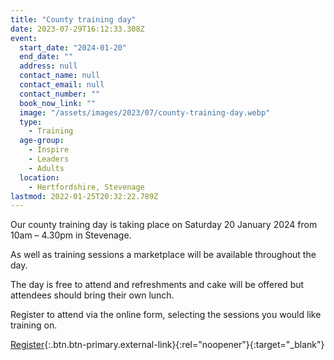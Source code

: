 ```yaml
---
title: "County training day"
date: 2023-07-29T16:12:33.308Z
event:
  start_date: "2024-01-20"
  end_date: ""
  address: null
  contact_name: null
  contact_email: null
  contact_number: ""
  book_now_link: ""
  image: "/assets/images/2023/07/county-training-day.webp"
  type:
    - Training
  age-group:
    - Inspire
    - Leaders
    - Adults
  location:
    - Hertfordshire, Stevenage
lastmod: 2022-01-25T20:32:22.789Z
---
```

Our county training day is taking place on Saturday 20 January 2024 from 10am – 4.30pm in Stevenage.

As well as training sessions a marketplace will be available throughout the day.

The day is free to attend and refreshments and cake will be offered but attendees should bring their own lunch.

Register to attend via the online form, selecting the sessions you would like training on.

[Register](https://forms.office.com/pages/responsepage.aspx?id=3yob_CzTykeMNWNnWM6OwRrqs7bdo19CnIwI_9Lov51URFhBTDhWMktMMEFVNVNXVTlWR09SRzBGSC4u){:.btn.btn-primary.external-link}{:rel="noopener"}{:target="_blank"}

